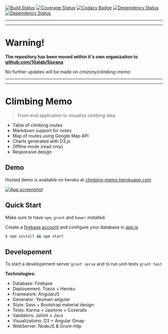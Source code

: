 [![Build Status](https://travis-ci.org/cmizony/climbing-memo.svg?branch=master)](https://travis-ci.org/cmizony/climbing-memo)
[![Coverage Status](https://coveralls.io/repos/cmizony/climbing-memo/badge.svg?branch=master&service=github)](https://coveralls.io/github/cmizony/climbing-memo?branch=master)
[![Codacy Badge](https://www.codacy.com/project/badge/14fe4dbebbf54586a11e1b7aa59879f2)](https://www.codacy.com/public/cmizony/climbing_memo)
[![Dependency Status](https://www.versioneye.com/user/projects/54e567e1d1ec573c990006aa/badge.svg?style=flat)](https://www.versioneye.com/user/projects/54e567e1d1ec573c990006aa)
[![Dependency Status](https://www.versioneye.com/user/projects/54f3a16f4f31083e1b000826/badge.svg?style=flat)](https://www.versioneye.com/user/projects/54f3a16f4f31083e1b000826)

---
---

# Warning!

**The repository has been moved within it's own organization to [github.com/10alab/Siurana](https://github.com/10alab/Siurana)**

No further updates will be made on *cmizony/climbing-memo*

---
---

# Climbing Memo

> Front-end application to visualize climbing data

* Table of climbing routes
* Markdown support for notes
* Map of routes using Google Map API
* Charts generated with D3.js
* Offline mode (read only)
* Responsive design

Demo
-----

Hosted demo is available on heroku at [climbing-memo.herokuapp.com](http://climbing-memo.herokuapp.com/)

[![App screenshot](http://goo.gl/kaM5Sw)](http://climbing-memo.herokuapp.com)

Quick Start
-----

Make sure to have `npm`, `grunt` and `bower` installed.

Create a [firebase account](https://www.firebase.com/) and configure your database in [app.js](app/scripts/app.js#L30)


```sh
$ npm install && npm start
```

Developement
-----

To start a developement server `grunt serve` and to run unit-tests `grunt test`

**Technologies:**

* Database:        Firebase
* Deployement:     Travis + Heroku
* Framework:       AngularJS
* Generator:       Yeoman-angular
* Style:           Sass + Bootstrap material design
* Tests:           Karma + Jasmine + Coveralls
* Validators:      Jshint + Jscs
* Visualizations:  D3 + Angular Gmap
* WebServer:       NodeJS & Grunt-http
